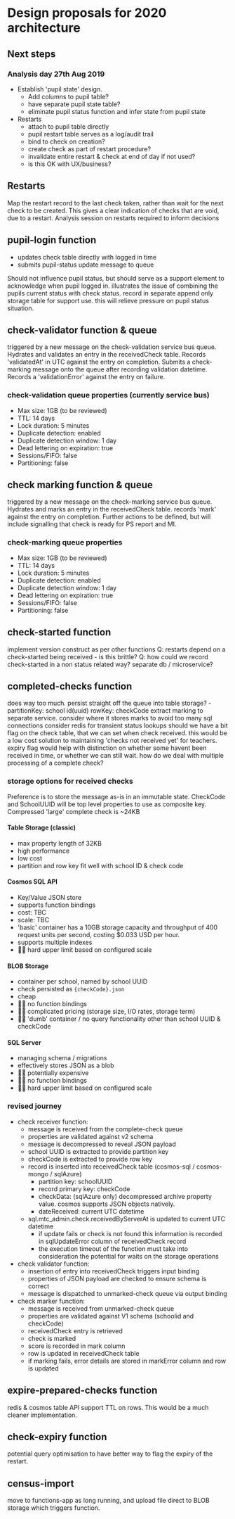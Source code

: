 # Design proposals for 2020 architecture

## Next steps

### Analysis day 27th Aug 2019
- Establish 'pupil state' design.
  - Add columns to pupil table?
  - have separate pupil state table?
  - eliminate pupil status function and infer state from pupil state
- Restarts
  - attach to pupil table directly
  - pupil restart table serves as a log/audit trail
  - bind to check on creation?
  - create check as part of restart procedure?
  - invalidate entire restart & check at end of day if not used?
  - is this OK with UX/business?

## Restarts

Map the restart record to the last check taken, rather than wait for the next check to be created.  This gives a clear indication of checks that are void, due to a restart.
Analysis session on restarts required to inform decisions

## pupil-login function
- updates check table directly with logged in time
- submits pupil-status update message to queue

Should not influence pupil status, but should serve as a support element to acknowledge when pupil logged in.
illustrates the issue of combining the pupils current status with check status.
record in separate append only storage table for support use.  this will relieve pressure on pupil status situation.

## check-validator function & queue

triggered by a new message on the check-validation service bus queue.
Hydrates and validates an entry in the receivedCheck table.
Records 'validatedAt' in UTC against the entry on completion.
Submits a check-marking message onto the queue after recording validation datetime.
Records a 'validationError' against the entry on failure.

### check-validation queue properties (currently service bus)
- Max size: 1GB (to be reviewed)
- TTL: 14 days
- Lock duration: 5 minutes
- Duplicate detection: enabled
- Duplicate detection window: 1 day
- Dead lettering on expiration: true
- Sessions/FIFO: false
- Partitioning: false

## check marking function & queue

triggered by a new message on the check-marking service bus queue.
Hydrates and marks an entry in the receivedCheck table.
records 'mark' against the entry on completion.
Further actions to be defined, but will include signalling that check is ready for PS report and MI.

### check-marking queue properties
- Max size: 1GB (to be reviewed)
- TTL: 14 days
- Lock duration: 5 minutes
- Duplicate detection: enabled
- Duplicate detection window: 1 day
- Dead lettering on expiration: true
- Sessions/FIFO: false
- Partitioning: false

## check-started function

implement version construct as per other functions
Q: restarts depend on a check-started being received - is this brittle?
Q: how could we record check-started in a non status related way? separate db / microservice?

## completed-checks function

does way too much.
persist straight off the queue into table storage? - partitionKey: school id(uuid) rowKey: checkCode
extract marking to separate service.  consider where it stores marks to avoid too many sql connections
consider redis for transient status lookups
should we have a bit flag on the check table, that we can set when check received.  this would be a low cost solution to maintaining 'checks not received yet' for teachers.
expiry flag would help with distinction on whether some havent been received in time, or whether we can still wait.
how do we deal with multiple processing of a complete check?

### storage options for received checks

Preference is to store the message as-is in an immutable state. CheckCode and SchoolUUID will be top level properties to use as composite key.
Compressed 'large' complete check is ~24KB

#### Table Storage (classic)
- max property length of 32KB
- high performance
- low cost
- partition and row key fit well with school ID & check code

#### Cosmos SQL API
- Key/Value JSON store
- supports function bindings
- cost: TBC
- scale: TBC
- 'basic' container has a 10GB storage capacity and throughput of 400 request units per second, costing $0.033 USD per hour.
- supports multiple indexes
- 👎🏼 hard upper limit based on configured scale

#### BLOB Storage
- container per school, named by school UUID
- check persisted as `{checkCode}.json`
- cheap
- 👎🏼 no function bindings
- 👎🏼 complicated pricing (storage size, I/O rates, storage term)
 - 👎🏼 'dumb' container / no query functionality other than school UUID & checkCode

#### SQL Server
- managing schema / migrations
- effectively stores JSON as a blob
- 👎🏼 potentially expensive
- 👎🏼 no function bindings
- 👎🏼 hard upper limit based on configured scale


### revised journey

- check receiver function:
  - message is received from the complete-check queue
  - properties are validated against v2 schema
  - message is decompressed to reveal JSON payload
  - school UUID is extracted to provide partition key
  - checkCode is extracted to provide row key
  - record is inserted into receivedCheck table (cosmos-sql / cosmos-mongo / sqlAzure)
    - partition key: schoolUUID
    - record primary key: checkCode
    - checkData: (sqlAzure only) decompressed archive property value.  cosmos supports JSON objects natively.
    - dateReceived: current UTC datetime
  - sql.mtc_admin.check.receivedByServerAt is updated to current UTC datetime
    - if update fails or check is not found this information is recorded in sqlUpdateError column of receivedCheck record
    - the execution timeout of the function must take into consideration the potential for waits on the storage operations
- check validator function:
  - insertion of entry into receivedCheck triggers input binding
  - properties of JSON payload are checked to ensure schema is correct
  - message is dispatched to unmarked-check queue via output binding
- check marker function:
  - message is received from unmarked-check queue
  - properties are validated against V1 schema (schoolid and checkCode)
  - receivedCheck entry is retrieved
  - check is marked
  - score is recorded in mark column
  - row is updated in receivedCheck table
  - if marking fails, error details are stored in markError column and row is updated

## expire-prepared-checks function

redis & cosmos table API support TTL on rows.  This would be a much cleaner implementation.

## check-expiry function

potential query optimisation to have better way to flag the expiry of the restart.

## census-import

move to functions-app as long running, and upload file direct to BLOB storage which triggers function.
